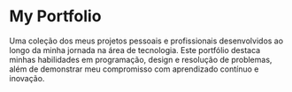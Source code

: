 # My Portfolio
 Uma coleção dos meus projetos pessoais e profissionais desenvolvidos ao longo da minha jornada na área de tecnologia. Este portfólio destaca minhas habilidades em programação, design e resolução de problemas, além de demonstrar meu compromisso com aprendizado contínuo e inovação.
